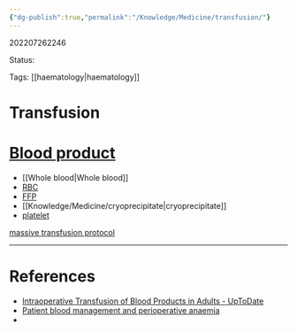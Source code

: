```yaml
---
{"dg-publish":true,"permalink":"/Knowledge/Medicine/transfusion/"}
---
```



202207262246

Status: 

Tags: [[haematology\|haematology]]

# Transfusion

# [Blood product](transfusion.md)
- [[Whole blood\|Whole blood]]
- [RBC](Red%20Blood%20Cell.md)
- [FFP](Fresh%20Frozen%20Plasma.md)
- [[Knowledge/Medicine/cryoprecipitate\|cryoprecipitate]]
- [platelet](platelet.md)

[massive transfusion protocol](massive%20transfusion%20protocol.md)





___
# References
- [Intraoperative Transfusion of Blood Products in Adults - UpToDate](Reference%20notes/Readwise/Articles/Intraoperative%20Transfusion%20of%20Blood%20Products%20in%20Adults%20-%20UpToDate.md)
- [Patient blood management and perioperative anaemia](Reference%20notes/zotero/Thakrar.etal2017.md)
- 